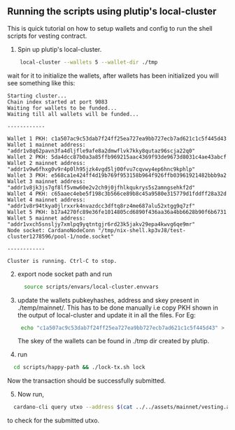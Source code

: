 
## Running the scripts using plutip's local-cluster
  
  This is quick tutorial on how to setup wallets and config to run the shell scripts for vesting contract.


1. Spin up plutip's local-cluster.

  ```bash
      local-cluster --wallets 5 --wallet-dir ./tmp
  ```
  wait for it to initialize the wallets, after wallets has been initialized you will see something like this:

  ```
  Starting cluster...
  Chain index started at port 9083
  Waiting for wallets to be funded...
  Waiting till all wallets will be funded...

  ------------

  Wallet 1 PKH: c1a507ac9c53dab7f24ff25ea727ea9bb727ecb7ad621c1c5f445d43
  Wallet 1 mainnet address: "addr1v8q62pavn3fa4dljfle9afe8a2dmwflvk7kky8qutaz96scja22q0"
  Wallet 2 PKH: 5da4dcc87b0a3a85ffb969215aac4369f93de9673d8031c4ae43abcf
  Wallet 2 mainnet address: "addr1v9w6fhxg0v9r4p0lh95jzk4vgd5lj00fvu7cqvwy4ep6hnc9kphlp"
  Wallet 3 PKH: e568ca1e424ff4d19b769f953158b964f926ffb03961921482bbb9a2
  Wallet 3 mainnet address: "addr1v8jk3js7gf8lf5vmw60e2v2ch9j0jfhlkqukrys5s2amngsehkf2d"
  Wallet 4 PKH: c65aaec4ebe5f198c3b566ce89b8c45a9580e315779d1fddff28a32d
  Wallet 4 mainnet address: "addr1v8r94tkya0jlrxxrk4nvazdcc3dftq8rz4me687alu52xtgg9q7zf"
  Wallet 5 PKH: b17a4270fc89e36fe1014805cd6890f436aa36a4bb6628b90f6b6731
  Wallet 5 mainnet address: "addr1vxch5snsljy7xmlpq9yqtntgjr6rd23k5jakv29epa4kwvg6qe9mr"
  Node socket: CardanoNodeConn "/tmp/nix-shell.kp3vJ8/test-cluster1278596/pool-1/node.socket"

  ------------

  Cluster is running. Ctrl-C to stop.
  ```


2. export node socket path and run

    ```bash
      source scripts/envars/local-cluster.envvars
    ```
3. update the wallets pubkeyhashes, address and skey present in ./temp/mainnet/. This has to be done manually i.e copy PKH shown in the output of local-cluster and update it in all the files.
   For Eg:

   ```bash
    echo "c1a507ac9c53dab7f24ff25ea727ea9bb727ecb7ad621c1c5f445d43" > ./temp/mainnet/benefactor-pkh.txt
   ```

   The skey of the wallets can be found in ./tmp dir created by plutip.

4. run
  ```bash
    cd scripts/happy-path && ./lock-tx.sh lock
  ```

  Now the transaction should be successfully submitted.

5. Now run,
  ```bash
    cardano-cli query utxo --address $(cat ../../assets/mainnet/vesting.addr) --mainnet
  ```
  to check for the submitted utxo.
   
